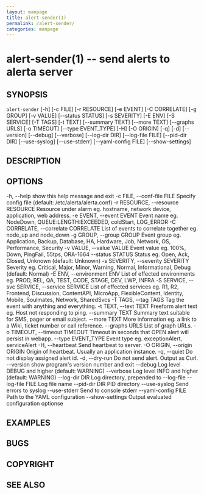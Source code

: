 ```yaml
---
layout: manpage
title: alert-sender(1)
permalink: /alert-sender/
categories: manpage
---
```


alert-sender(1) -- send alerts to alerta server
===============================================

## SYNOPSIS

`alert-sender` [-h] [-c FILE] [-r RESOURCE] [-e EVENT] [-C CORRELATE]
                    [-g GROUP] [-v VALUE] [--status STATUS] [-s SEVERITY]
                    [-E ENV] [-S SERVICE] [-T TAGS] [-t TEXT] [--summary TEXT]
                    [--more TEXT] [--graphs URLS] [-o TIMEOUT]
                    [--type EVENT_TYPE] [-H] [-O ORIGIN] [-q] [-d] [--version]
                    [--debug] [--verbose] [--log-dir DIR] [--log-file FILE]
                    [--pid-dir DIR] [--use-syslog] [--use-stderr]
                    [--yaml-config FILE] [--show-settings]


## DESCRIPTION



## OPTIONS

  -h, --help            show this help message and exit
  -c FILE, --conf-file FILE
                        Specify config file (default: /etc/alerta/alerta.conf)
  -r RESOURCE, --resource RESOURCE
                        Resource under alarm eg. hostname, network device,
                        application, web address.
  -e EVENT, --event EVENT
                        Event name eg. NodeDown, QUEUE:LENGTH:EXCEEDED,
                        coldStart, LOG_ERROR
  -C CORRELATE, --correlate CORRELATE
                        List of events to correlate together eg. node_up and
                        node_down
  -g GROUP, --group GROUP
                        Event group eg. Application, Backup, Database, HA,
                        Hardware, Job, Network, OS, Performance, Security
  -v VALUE, --value VALUE
                        Event value eg. 100%, Down, PingFail, 55tps, ORA-1664
  --status STATUS       Status eg. Open, Ack, Closed, Unknown (default:
                        Unknown)
  -s SEVERITY, --severity SEVERITY
                        Severity eg. Critical, Major, Minor, Warning, Normal,
                        Informational, Debug (default: Normal)
  -E ENV, --environment ENV
                        List of effected environments eg. PROD, REL, QA, TEST,
                        CODE, STAGE, DEV, LWP, INFRA
  -S SERVICE, --svc SERVICE, --service SERVICE
                        List of effected services eg. R1, R2, Frontend,
                        Discussion, ContentAPI, MicroApp, FlexibleContent,
                        Identity, Mobile, Soulmates, Network, SharedSvcs
  -T TAGS, --tag TAGS   Tag the event with anything and everything.
  -t TEXT, --text TEXT  Freeform alert text eg. Host not responding to ping.
  --summary TEXT        Summary text suitable for SMS, pager or email subject.
  --more TEXT           More information eg. a link to a Wiki, ticket number
                        or call reference.
  --graphs URLS         List of graph URLs.
  -o TIMEOUT, --timeout TIMEOUT
                        Timeout in seconds that OPEN alert will persist in
                        webapp.
  --type EVENT_TYPE     Event type eg. exceptionAlert, serviceAlert
  -H, --heartbeat       Send heartbeat to server.
  -O ORIGIN, --origin ORIGIN
                        Origin of heartbeat. Usually an application instance.
  -q, --quiet           Do not display assigned alert id.
  -d, --dry-run         Do not send alert. Output as Curl.
  --version             show program's version number and exit
  --debug               Log level DEBUG and higher (default: WARNING)
  --verbose             Log level INFO and higher (default: WARNING)
  --log-dir DIR         Log directory, prepended to --log-file
  --log-file FILE       Log file name
  --pid-dir DIR         PID directory
  --use-syslog          Send errors to syslog
  --use-stderr          Send to console stderr
  --yaml-config FILE    Path to the YAML configuration
  --show-settings       Output evaluated configuration optionse

  ## EXAMPLES


  ## BUGS


  ## COPYRIGHT


  ## SEE ALSO


